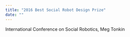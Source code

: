 ```yaml
---
title: "2016 Best Social Robot Design Prize"
date: ""
---
```

International Conference on Social Robotics, Meg Tonkin